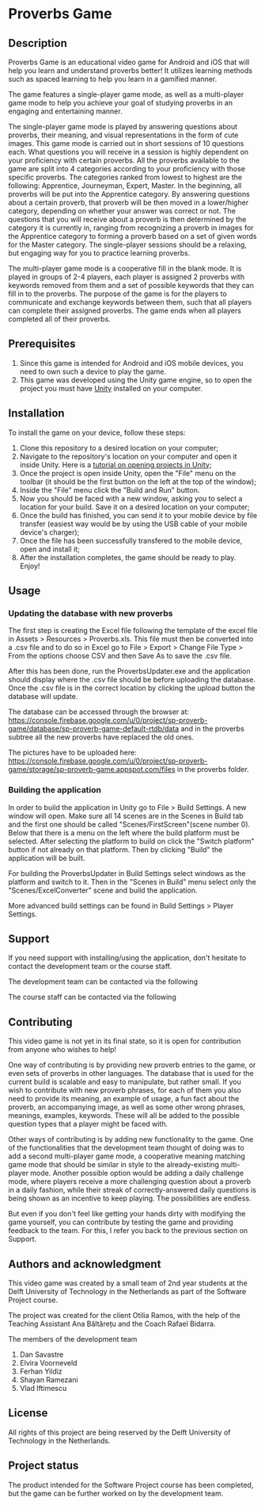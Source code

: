 # Proverbs Game

## Description
Proverbs Game is an educational video game for Android and iOS that will help you learn and understand proverbs better! It utilizes learning methods such as spaced learning to help you learn in a gamified manner. 

The game features a single-player game mode, as well as a multi-player game mode to help you achieve your goal of studying proverbs in an engaging and entertaining manner.

The single-player game mode is played by answering questions about proverbs, their meaning, and visual representations in the form of cute images. This game mode is carried out in short sessions of 10 questions each. What questions you will receive in a session is highly dependent on your proficiency with certain proverbs. All the proverbs available to the game are split into 4 categories according to your proficiency with those specific proverbs. The categories ranked from lowest to highest are the following: Apprentice, Journeyman, Expert, Master.
In the beginning, all proverbs will be put into the Apprentice category. By answering questions about a certain proverb, that proverb will be then moved in a lower/higher category, depending on whether your answer was correct or not. The questions that you will receive about a proverb is then determined by the category it is currently in, ranging from recognizing a proverb in images for the Apprentice category to forming a proverb based on a set of given words for the Master category.
The single-player sessions should be a relaxing, but engaging way for you to practice learning proverbs.

The multi-player game mode is a cooperative fill in the blank mode. It is played in groups of 2-4 players, each player is assigned 2 proverbs with keywords removed from them and a set of possible keywords that they can fill in to the proverbs. The purpose of the game is for the players to communicate and exchange keywords between them, such that all players can complete their assigned proverbs. The game ends when all players completed all of their proverbs.

## Prerequisites
1. Since this game is intended for Android and iOS mobile devices, you need to own such a device to play the game.
2. This game was developed using the Unity game engine, so to open the project you must have [Unity](https://unity.com/) installed on your computer.

## Installation 
To install the game on your device, follow these steps:
1. Clone this repository to a desired location on your computer;
2. Navigate to the repository's location on your computer and open it inside Unity. Here is a [tutorial on opening projects in Unity](https://www.youtube.com/watch?v=XIlZNbQ8kzo);
3. Once the project is open inside Unity, open the "File" menu on the toolbar (it should be the first button on the left at the top of the window);
4. Inside the "File" menu click the "Build and Run" button.
5. Now you should be faced with a new window, asking you to select a location for your build. Save it on a desired location on your computer;
6. Once the build has finished, you can send it to your mobile device by file transfer (easiest way would be by using the USB cable of your mobile device's charger);
7. Once the file has been successfully transfered to the mobile device, open and install it;
8. After the installation completes, the game should be ready to play. Enjoy!

## Usage

### Updating the database with new proverbs

The first step is creating the Excel file following the template of the excel file in Assets > Resources > Proverbs.xls. This file must then be converted into a .csv file and to do so in Excel go to File > Export > Change File Type > From the options choose CSV and then Save As to save the .csv file.

After this has been done, run the ProverbsUpdater.exe and the application should display where the .csv file should be before uploading the database. Once the .csv file is in the correct location by clicking the upload button the database will update.

The database can be accessed through the browser at: https://console.firebase.google.com/u/0/project/sp-proverb-game/database/sp-proverb-game-default-rtdb/data and in the proverbs subtree all the new proverbs have replaced the old ones.

The pictures have to be uploaded here: https://console.firebase.google.com/u/0/project/sp-proverb-game/storage/sp-proverb-game.appspot.com/files in the proverbs folder.

### Building the application
In order to build the application in Unity go to File > Build Settings. A new window will open. Make sure all 14 scenes are in the Scenes in Build tab and the first one should be called "Scenes/FirstScreen"(scene number 0). Below that there is a menu on the left where the build platform must be selected. After selecting the platform to build on click the "Switch platform" button if not already on that platform. Then by clicking "Build" the application will be built.

For building the ProverbsUpdater in Build Settings select windows as the platform and switch to it. Then in the "Scenes in Build" menu select only the "Scenes/ExcelConverter" scene and build the application.

More advanced build settings can be found in Build Settings > Player Settings.

## Support
If you need support with installing/using the application, don't hesitate to contact the development team or the course staff.

The development team can be contacted via the following

The course staff can be contacted via the following

## Contributing
This video game is not yet in its final state, so it is open for contribution from anyone who wishes to help!

One way of contributing is by providing new proverb entries to the game, or even sets of proverbs in other languages. The database that is used for the current build is scalable and easy to manipulate, but rather small. If you wish to contribute with new proverb phrases, for each of them you also need to provide its meaning, an example of usage, a fun fact about the proverb, an accompanying image, as well as some other wrong phrases, meanings, examples, keywords. These will all be added to the possible question types that a player might be faced with.

Other ways of contributing is by adding new functionality to the game. One of the functionalities that the development team thought of doing was to add a second multi-player game mode, a cooperative meaning matching game mode that should be similar in style to the already-existing multi-player mode. Another possible option would be adding a daily challenge mode, where players receive a more challenging question about a proverb in a daily fashion, while their streak of correctly-answered daily questions is being shown as an incentive to keep playing. The possibilities are endless.

But even if you don't feel like getting your hands dirty with modifying the game yourself, you can contribute by testing the game and providing feedback to the team. For this, I refer you back to the previous section on Support.

## Authors and acknowledgment
This video game was created by a small team of 2nd year students at the Delft University of Technology in the Netherlands as part of the Software Project course.

The project was created for the client Otilia Ramos, with the help of the Teaching Assistant Ana Băltărețu and the Coach Rafael Bidarra.

The members of the development team
1. Dan Savastre
2. Elvira Voorneveld
3. Ferhan Yildiz
4. Shayan Ramezani
5. Vlad Iftimescu

## License
All rights of this project are being reserved by the Delft University of Technology in the Netherlands.

## Project status
The product intended for the Software Project course has been completed, but the game can be further worked on by the development team.
